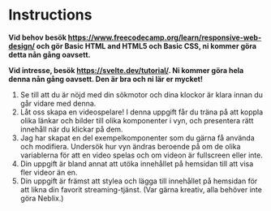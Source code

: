 # Instructions

**Vid behov besök <https://www.freecodecamp.org/learn/responsive-web-design/> och gör Basic HTML and HTML5 och Basic CSS, ni kommer göra detta nån gång oavsett.**

**Vid intresse, besök <https://svelte.dev/tutorial/>. Ni kommer göra hela denna nån gång oavsett. Den är bra och ni lär er mycket!**

1. Se till att du är nöjd med din sökmotor och dina klockor är klara innan du går vidare med denna.
2. Låt oss skapa en videospelare! I denna uppgift får du träna på att koppla olika länkar och bilder till olika komponenter i vyn, och presentera rätt innehåll när du klickar på dem.
3. Jag har skapat en del exempelkomponenter som du gärna få använda och modifiera. Undersök hur vyn ändras beroende på om de olika variablerna för att en video spelas och om videon är fullscreen eller inte.
4. Din uppgift är bland annat att utöka innehållet på hemsidan till att visa fler videor än en.
5. Din uppgift är främst att stylea och lägga till innehållet på hemsidan för att likna din favorit streaming-tjänst. (Var gärna kreativ, alla behöver inte göra Neblix.)


